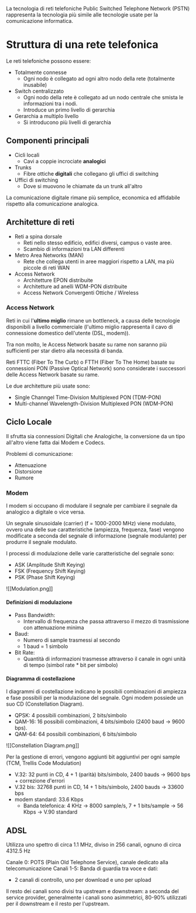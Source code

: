 La tecnologia di reti telefoniche Public Switched Telephone Network (PSTN) rappresenta la tecnologia più simile alle tecnologie usate per la comunicazione informatica.

# Struttura di una rete telefonica
Le reti telefoniche possono essere:
- Totalmente connesse
	- Ogni nodo è collegato ad ogni altro nodo della rete (totalmente inusabile)
- Switch centralizzato
	- Ogni nodo della rete è collegato ad un nodo centrale che smista le informazioni tra i nodi.
	- Introduce un primo livello di gerarchia
- Gerarchia a multiplo livello
	- Si introducono più livelli di gerarchia

## Componenti principali
- Cicli locali
	- Cavi a coppie incrociate **analogici**
- Trunks
	- Fibre ottiche **digitali** che collegano gli uffici di switching
- Uffici di switching
	- Dove si muovono le chiamate da un trunk all'altro

La comunicazione digitale rimane più semplice, economica ed affidabile rispetto alla comunicazione analogica.

## Architetture di reti
- Reti a spina dorsale
	- Reti nello stesso edificio, edifici diversi, campus o vaste aree.
	- Scambio di informazioni tra LAN differenti
- Metro Area Networks (MAN)
	- Rete che collega utenti in aree maggiori rispetto a LAN, ma più piccole di reti WAN
- Access Network
	- Architetture EPON distribuite
	- Architetture ad anelli WDM-PON distribuite
	- Access Network Convergenti Ottiche / Wireless

### Access Network
Reti in cui l'**ultimo miglio** rimane un bottleneck, a causa delle tecnologie disponibili a livello commerciale (l'ultimo miglio rappresenta il cavo di connessione domestico dell'utente (DSL, modem)).

Tra non molto, le Access Network basate su rame non saranno più sufficienti per star dietro alla necessità di banda.

Reti FTTC (Fiber To The Curb) o FTTH (Fiber To The Home) basate su connessioni PON (Passive Optical Network) sono considerate i successori delle Access Network basate su rame.

Le due architetture più usate sono:
- Single Channgel Time-Division Multiplexed PON (TDM-PON)
- Multi-channel Wavelength-Division Multiplexed PON (WDM-PON)

## Ciclo Locale
Il sfrutta sia connessioni Digitali che Analogiche, la conversione da un tipo all'altro viene fatta dai Modem e Codecs.

Problemi di comunicazione:
- Attenuazione
- Distorsione
- Rumore

### Modem
I modem si occupano di modulare il segnale per cambiare il segnale da analogico a digitale o vice versa.

Un segnale sinusoidale (carrier) (f = 1000-2000 MHz) viene modulato, ovvero una delle sue caratteristiche (ampiezza, frequenza, fase) vengono modificate a seconda del segnale di informazione (segnale modulante) per produrre il segnale modulato.

I processi di modulazione delle varie caratteristiche del segnale sono:
- ASK (Amplitude Shift Keying)
- FSK (Frequency Shift Keying)
- PSK (Phase Shift Keying)

![[Modulation.png]]

#### Definizioni di modulazione
- Pass Bandwidth:
	- Intervallo di frequenza che passa attraverso il mezzo di trasmissione con attenuazione minima
- Baud:
	- Numero di sample trasmessi al secondo
	- 1 baud = 1 simbolo
- Bit Rate:
	- Quantità di informazioni trasmesse attraverso il canale in ogni unità di tempo (simbol rate * bit per simbolo)

#### Diagramma di costellazione
I diagrammi di costellazione indicano le possibili combinazioni di ampiezza e fase possibili per la modulazione del segnale. Ogni modem possiede un suo CD (Constellation Diagram).

- QPSK: 4 possibili combinazioni, 2 bits/simbolo
- QAM-16: 16 possibili combinazioni, 4 bits/simbolo (2400 baud -> 9600 bps).
- QAM-64: 64 possibili combinazioni, 6 bits/simbolo

![[Constellation Diagram.png]]

Per la gestione di errori, vengono aggiunti bit aggiuntivi per ogni sample (TCM, Trellis Code Modulation)

- V.32: 32 punti in CD, 4 + 1 (parità) bits/simbolo, 2400 bauds -> 9600 bps + correzione d'errori
- V.32 bis: 32768 punti in CD, 14 + 1 bits/simbolo, 2400 bauds -> 33600 bps
- modem standard: 33.6 Kbps
	- Banda telefonica: 4 KHz -> 8000 sample/s, 7 + 1 bits/sample -> 56 Kbps -> V.90 standard

## ADSL
Utilizza uno spettro di circa 1.1 MHz, diviso in 256 canali, ognuno di circa 4312.5 Hz

Canale 0: POTS (Plain Old Telephone Service), canale dedicato alla telecomunicazione
Canali 1-5: Banda di guardia tra voce e dati:
- 2 canali di controllo, uno per download e uno per upload

Il resto dei canali sono divisi tra upstream e downstream: a seconda del service provider, generalmente i canali sono asimmetrici, 80-90% utilizzati per il downstream e il resto per l'upstream.